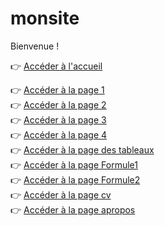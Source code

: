 # monsite

Bienvenue !  

👉 [Accéder à l'accueil](acceuil.html)  

👉 [Accéder à la page 1](page1.html)  
👉 [Accéder à la page 2](page2.html)  
👉 [Accéder à la page 3](page3.html)  
👉 [Accéder à la page 4](page4.html)  
👉 [Accéder à la page des tableaux](Tableau.html)  
👉 [Accéder à la page Formule1](Formule1.html)  
👉 [Accéder à la page Formule2](Formule2.html)  
👉 [Accéder à la page cv](cv.html)  
👉 [Accéder à la page apropos](apropos.html)  

